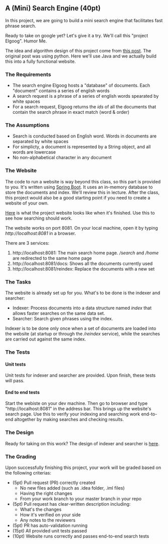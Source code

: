 ## A (Mini) Search Engine (40pt)

In this project, we are going to build a mini search engine that facilitates fast phrase search. 

Ready to take on google yet? Let's give it a try. We'll call this "project Elgoog". Humor Me.

The idea and algorithm design of this project come from [this post](http://www.ardendertat.com/2011/05/30/how-to-implement-a-search-engine-part-1-create-index/). The original post was using python. Here we'll use Java and we actually build this into a fully functional website.

### The Requirements

- The search engine Elgoog hosts a "database" of documents. Each "document" contains a series of english words
- A search request is a phrase of a series of english words spearated by white spaces
- For a search request, Elgoog returns the *ids* of all the documents that contain the search phrase in exact match (word & order)

### The Assumptions

- Search is conducted based on English word. Words in documents are separated by white spaces
- For simplicty, a document is represented by a String object, and all words are lowercase
- No non-alphabetical character in any document

### The Website

The code to run a website is way beyond this class, so this part is provided to you. It's written using [Spring Boot](https://spring.io/projects/spring-boot). It uses an in-memory database to store the documents and index. We'll review this in lecture. After the class, this project would also be a good starting point if you need to create a website of your own.

[Here](http://ec2-3-128-153-78.us-east-2.compute.amazonaws.com:8081/) is what the project website looks like when it's finished. Use this to see how searching should work.

The website works on port 8081. On your local machine, open it by typing *http://localhost:8081* in a browser.

There are 3 services:

1. http://localhost:8081: The main search home page. */search* and */home* are redirected to the same home page
2. http://localhost:8081/docs: Shows all the documents currently used
3. http://localhost:8081/reindex: Replace the documents with a new set

### The Tasks

The website is already set up for you. What's to be done is the indexer and searcher:

- Indexer: Process documents into a data structure named *index* that allows faster searches on the same data set.
- Searcher: Search given phrases using the index.

Indexer is to be done only once when a set of documents are loaded into the website (at startup or through the */reindex* service), while the searches are carried out against the same index. 

### The Tests

#### Unit tests

Unit tests for indexer and searcher are provided. Upon finish, these tests will pass.

#### End to end tests

Start the webiste on your dev machine. Then go to browser and type "http://localhost:8081" in the address bar. This brings up the website's search page. Use this to verify your indexing and searching work end-to-end altogether by making searches and checking results.

### The Design

Ready for taking on this work? The design of indexer and searcher is [here](design.md).

### The Grading

Upon successfully finishing this project, your work will be graded based on the following criterias:

-  (5pt) Pull request (PR) correctly created
    - No new files added (such as .idea folder, .iml files)
    - Having the right changes
    - From your work branch to your master branch in your repo
-  (5pt) Pull request has clear-written description including:
    - What's the changes
    - How it's verified on your side
    - Any notes to the reviewers
- (5pt) PR has auto-validation running
- (15pt) All provided unit tests passed
- (10pt) Website runs correctly and passes end-to-end search tests
